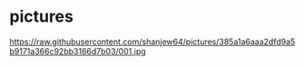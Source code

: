 # pictures
https://raw.githubusercontent.com/shanjew64/pictures/385a1a6aaa2dfd9a5b9171a366c92bb3166d7b03/001.jpg
